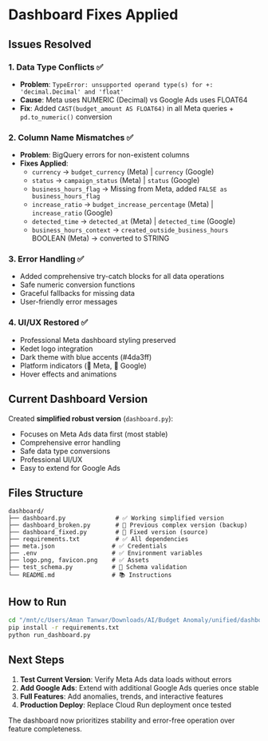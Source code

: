 # Dashboard Fixes Applied

## Issues Resolved

### 1. **Data Type Conflicts** ✅
- **Problem**: `TypeError: unsupported operand type(s) for +: 'decimal.Decimal' and 'float'`
- **Cause**: Meta uses NUMERIC (Decimal) vs Google Ads uses FLOAT64
- **Fix**: Added `CAST(budget_amount AS FLOAT64)` in all Meta queries + `pd.to_numeric()` conversion

### 2. **Column Name Mismatches** ✅
- **Problem**: BigQuery errors for non-existent columns
- **Fixes Applied**:
  - `currency` → `budget_currency` (Meta) | `currency` (Google)
  - `status` → `campaign_status` (Meta) | `status` (Google)
  - `business_hours_flag` → Missing from Meta, added `FALSE as business_hours_flag`
  - `increase_ratio` → `budget_increase_percentage` (Meta) | `increase_ratio` (Google)
  - `detected_time` → `detected_at` (Meta) | `detected_time` (Google)
  - `business_hours_context` → `created_outside_business_hours` BOOLEAN (Meta) → converted to STRING

### 3. **Error Handling** ✅
- Added comprehensive try-catch blocks for all data operations
- Safe numeric conversion functions
- Graceful fallbacks for missing data
- User-friendly error messages

### 4. **UI/UX Restored** ✅
- Professional Meta dashboard styling preserved
- Kedet logo integration
- Dark theme with blue accents (#4da3ff)
- Platform indicators (🔵 Meta, 🔴 Google)
- Hover effects and animations

## Current Dashboard Version

Created **simplified robust version** (`dashboard.py`):
- Focuses on Meta Ads data first (most stable)
- Comprehensive error handling
- Safe data type conversions
- Professional UI/UX
- Easy to extend for Google Ads

## Files Structure

```
dashboard/
├── dashboard.py              # ✅ Working simplified version
├── dashboard_broken.py       # 🔧 Previous complex version (backup)
├── dashboard_fixed.py        # 🔧 Fixed version (source)
├── requirements.txt          # ✅ All dependencies
├── meta.json                # ✅ Credentials
├── .env                     # ✅ Environment variables
├── logo.png, favicon.png    # ✅ Assets
├── test_schema.py           # 🧪 Schema validation
└── README.md                # 📚 Instructions
```

## How to Run

```bash
cd "/mnt/c/Users/Aman Tanwar/Downloads/AI/Budget Anomaly/unified/dashboard"
pip install -r requirements.txt
python run_dashboard.py
```

## Next Steps

1. **Test Current Version**: Verify Meta Ads data loads without errors
2. **Add Google Ads**: Extend with additional Google Ads queries once stable
3. **Full Features**: Add anomalies, trends, and interactive features
4. **Production Deploy**: Replace Cloud Run deployment once tested

The dashboard now prioritizes stability and error-free operation over feature completeness.